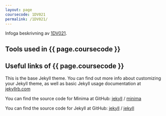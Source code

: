 ```yaml
---
layout: page
coursecode: 1DV021
permalink: /1DV021/
---
```


Infoga beskrivning av [1DV021](https://coursepress.gitbook.io/1dv021).

## Tools used in {{ page.coursecode }}

## Useful links of {{ page.coursecode }}

This is the base Jekyll theme. You can find out more info about customizing your Jekyll theme, as well as basic Jekyll usage documentation at [jekyllrb.com](https://jekyllrb.com/)

You can find the source code for Minima at GitHub:
[jekyll][jekyll-organization] /
[minima](https://github.com/jekyll/minima)

You can find the source code for Jekyll at GitHub:
[jekyll][jekyll-organization] /
[jekyll](https://github.com/jekyll/jekyll)


[jekyll-organization]: https://github.com/jekyll